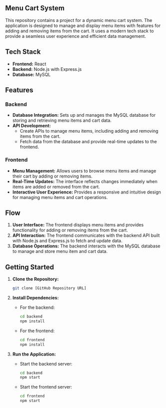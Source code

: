 ## Menu Cart System

This repository contains a project for a dynamic menu cart system. The application is designed to manage and display menu items with features for adding and removing items from the cart. It uses a modern tech stack to provide a seamless user experience and efficient data management.

## Tech Stack

- **Frontend:** React
- **Backend:** Node.js with Express.js
- **Database:** MySQL

## Features

### Backend

- **Database Integration:** Sets up and manages the MySQL database for storing and retrieving menu items and cart data.
- **API Development:**
  - Create APIs to manage menu items, including adding and removing items from the cart.
  - Fetch data from the database and provide real-time updates to the frontend.

### Frontend

- **Menu Management:** Allows users to browse menu items and manage their cart by adding or removing items.
- **Real-Time Updates:** The interface reflects changes immediately when items are added or removed from the cart.
- **Interactive User Experience:** Provides a responsive and intuitive design for managing menu items and cart operations.

## Flow

1. **User Interface:** The frontend displays menu items and provides functionality for adding or removing items from the cart.
2. **API Interaction:** The frontend communicates with the backend API built with Node.js and Express.js to fetch and update data.
3. **Database Operations:** The backend interacts with the MySQL database to manage and store menu item and cart data.

## Getting Started

1. **Clone the Repository:**

   ```bash
   git clone [GitHub Repository URL]
   ```

2. **Install Dependencies:**

   - For the backend:

     ```bash
     cd backend
     npm install
     ```

   - For the frontend:

     ```bash
     cd frontend
     npm install
     ```

3. **Run the Application:**

   - Start the backend server:

     ```bash
     cd backend
     npm start
     ```

   - Start the frontend server:

     ```bash
     cd frontend
     npm start
     ```

